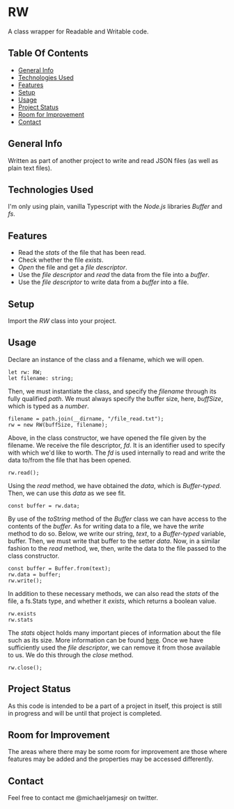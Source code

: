 # RW
A class wrapper for Readable and Writable code.

## Table Of Contents
* [General Info](#general-info)
* [Technologies Used](#technologies-used)
* [Features](#features)
* [Setup](#setup)
* [Usage](#usage)
* [Project Status](#project-status)
* [Room for Improvement](#room-for-improvement)
* [Contact](#contact)

## General Info
Written as part of another project to write and read JSON files (as well as plain text files).

## Technologies Used
I'm only using plain, vanilla Typescript with the *Node.js* libraries *Buffer* and *fs*.

## Features
* Read the *stats* of the file that has been read.
* Check whether the file *exists*.
* *Open* the file and get a *file descriptor*.
* Use the *file descriptor* and *read* the data from the file into a *buffer*.
* Use the *file descriptor* to write data from a *buffer* into a file.

## Setup
Import the *RW* class into your project.

## Usage
Declare an instance of the class and a filename, which we will open.
```
let rw: RW;
let filename: string;
```
Then, we must instantiate the class, and specify the *filename* through its fully qualified *path*. We must always specify the buffer size, here, *buffSize*, which is typed as a *number*.
```
filename = path.join(__dirname, "/file_read.txt");
rw = new RW(buffSize, filename);
```
Above, in the class constructor, we have opened the file given by the filename. We receive the file descriptor, *fd*. It is an identifier used to specify with which we'd like to worth. The *fd* is used internally to read and write the data to/from the file that has been opened.
```
rw.read();
```
Using the *read* method, we have obtained the *data*, which is *Buffer-typed*. Then, we can use this *data* as we see fit.
```
const buffer = rw.data;
```
By use of the *toString* method of the *Buffer* class we can have access to the contents of the *buffer*.
As for writing data to a file, we have the *write* method to do so. Below, we write our string, *text*, to a *Buffer-typed* variable, buffer. Then, we must write that buffer to the setter *data*. Now, in a similar fashion to the *read* method, we, then, write the data to the file passed to the class constructor.
```
const buffer = Buffer.from(text);
rw.data = buffer;
rw.write();
```
In addition to these necessary methods, we can also read the *stats* of the file, a fs.Stats type, and whether it *exists*, which returns a boolean value.
```
rw.exists
rw.stats
```
The *stats* object holds many important pieces of information about the file such as its size. More information can be found [here](https://nodejs.org/api/fs.html#class-fsstats).
Once we have sufficiently used the *file descriptor*, we can remove it from those available to us. We do this through the *close* method.
```
rw.close();
```

## Project Status
As this code is intended to be a part of a project in itself, this project is still in progress and will be until that project is completed. 

## Room for Improvement
The areas where there may be some room for improvement are those where features may be added and the properties may be accessed differently.

## Contact
Feel free to contact me @michaelrjamesjr on twitter.
